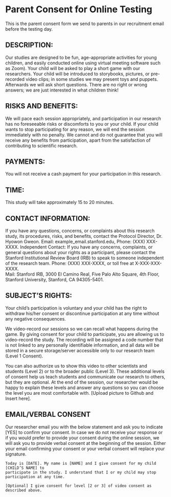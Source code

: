 
# Parent Consent for Online Testing   

This is the parent consent form we send to parents in our recruitment email before the testing day.

## DESCRIPTION:  

Our studies are designed to be fun, age-appropriate activities for young children, and 
easily conducted online using virtual meeting software such as Zoom). Your child will be 
asked to play a short game with our researchers. Your child will be introduced to storybooks, 
pictures, or pre-recorded video clips; in some studies we may present toys and puppets. 
Afterwards we will ask short questions. There are no right or wrong answers; we are just 
interested in what children think!

## RISKS AND BENEFITS: 
We will pace each session appropriately, and participation in our research has no foreseeable 
risks or discomforts to you or your child. If your child wants to stop participating for 
any reason, we will end the session immediately with no penalty.  We cannot and do not 
guarantee that you will receive any benefits from participation, apart from the satisfaction 
of contributing to scientific research. 
 
## PAYMENTS:  
You will not receive a cash payment for your participation in this research.   
 
## TIME: 
This study will take approximately 15 to 20 minutes. 

## CONTACT INFORMATION: 
If you have any questions, concerns, or complaints about this research study, its procedures, 
risks, and benefits, contact the Protocol Director, Dr. Hyowon Gweon. 
Email: example_email.stanford.edu, Phone: (XXX) XXX-XXXX.
Independent Contact:  If you have any concerns, complaints, or general questions about 
your rights as a participant, please contact the Stanford Institutional Review Board (IRB) 
to speak to someone independent of the research team.
Phone: (XXX) XXX-XXXX, or toll free at X-XXX-XXX-XXXX.  
Mail:  Stanford IRB, 3000 El Camino Real, Five Palo Alto Square, 4th Floor, Stanford University, Stanford, CA 94305-5401. 

## SUBJECT’S RIGHTS: 
Your child’s participation is voluntary and your child has the right to withdraw his/her 
consent or discontinue participation at any time without any negative consequences. 

We video-record our sessions so we can recall what happens during the game. By giving 
consent for your child to participate, you are allowing us to video-record the study. The 
recording will be assigned a code number that is not linked to any personally identifiable 
information, and all data will be stored in a secure storage/server accessible only to our 
research team (Level 1 Consent).

You can also authorize us to show this video to other scientists and students (Level 2) or 
to the broader public (Level 3). These additional levels of consent help us teach students 
and communicate our research to others, but they are optional.  At the end of the session, 
our researcher would be happy to explain these levels and answer any questions so you can 
choose the level you are most comfortable with. 
[Upload picture to Github and Insert here].


## EMAIL/VERBAL CONSENT

Our researcher email you with the below statement and ask you to indicate [YES] to confirm 
your consent.  In case we do not receive your response or if you would prefer to provide 
your consent during the online session, we will ask you to provide verbal consent at the 
beginning of the session. Either your email confirming your consent or your verbal consent 
will replace your signature.  

```
Today is [DATE]. My name is [NAME] and I give consent for my child [CHILD’S NAME] to 
participate in the study. I understand that I or my child may stop participation at any time.

[Optional] I give consent for level [2 or 3] of video consent as described above.
```


